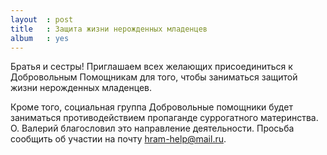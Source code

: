 ```yaml
---
layout  : post
title   : Защита жизни нерожденных младенцев
album   : yes
---
```


Братья и сестры! Приглашаем всех желающих присоединиться к Добровольным Помощникам для того, чтобы заниматься защитой жизни нерожденных младенцев.

Кроме того, социальная группа Добровольные помощники будет заниматься противодействием пропаганде суррогатного материнства. О. Валерий благословил это направление деятельности. Просьба сообщить об участии на почту hram-help@mail.ru.
